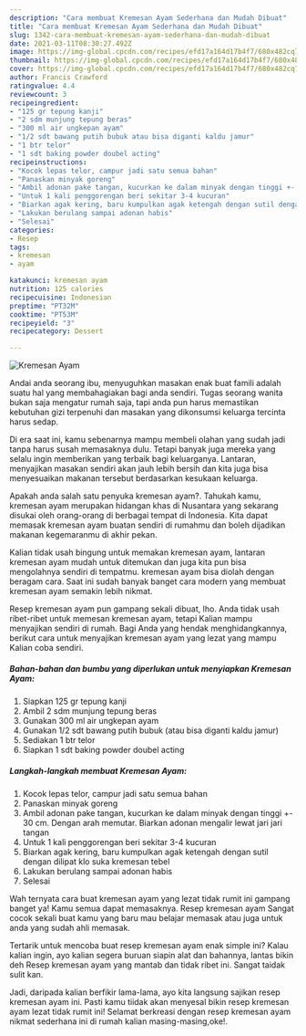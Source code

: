```yaml
---
description: "Cara membuat Kremesan Ayam Sederhana dan Mudah Dibuat"
title: "Cara membuat Kremesan Ayam Sederhana dan Mudah Dibuat"
slug: 1342-cara-membuat-kremesan-ayam-sederhana-dan-mudah-dibuat
date: 2021-03-11T08:30:27.492Z
image: https://img-global.cpcdn.com/recipes/efd17a164d17b4f7/680x482cq70/kremesan-ayam-foto-resep-utama.jpg
thumbnail: https://img-global.cpcdn.com/recipes/efd17a164d17b4f7/680x482cq70/kremesan-ayam-foto-resep-utama.jpg
cover: https://img-global.cpcdn.com/recipes/efd17a164d17b4f7/680x482cq70/kremesan-ayam-foto-resep-utama.jpg
author: Francis Crawford
ratingvalue: 4.4
reviewcount: 3
recipeingredient:
- "125 gr tepung kanji"
- "2 sdm munjung tepung beras"
- "300 ml air ungkepan ayam"
- "1/2 sdt bawang putih bubuk atau bisa diganti kaldu jamur"
- "1 btr telor"
- "1 sdt baking powder doubel acting"
recipeinstructions:
- "Kocok lepas telor, campur jadi satu semua bahan"
- "Panaskan minyak goreng"
- "Ambil adonan pake tangan, kucurkan ke dalam minyak dengan tinggi +- 30 cm. Dengan arah memutar. Biarkan adonan mengalir lewat jari jari tangan"
- "Untuk 1 kali penggorengan beri sekitar 3-4 kucuran"
- "Biarkan agak kering, baru kumpulkan agak ketengah dengan sutil dengan dilipat klo suka kremesan tebel"
- "Lakukan berulang sampai adonan habis"
- "Selesai"
categories:
- Resep
tags:
- kremesan
- ayam

katakunci: kremesan ayam 
nutrition: 125 calories
recipecuisine: Indonesian
preptime: "PT32M"
cooktime: "PT53M"
recipeyield: "3"
recipecategory: Dessert

---
```



![Kremesan Ayam](https://img-global.cpcdn.com/recipes/efd17a164d17b4f7/680x482cq70/kremesan-ayam-foto-resep-utama.jpg)

Andai anda seorang ibu, menyuguhkan masakan enak buat famili adalah suatu hal yang membahagiakan bagi anda sendiri. Tugas seorang  wanita bukan saja mengatur rumah saja, tapi anda pun harus memastikan kebutuhan gizi terpenuhi dan masakan yang dikonsumsi keluarga tercinta harus sedap.

Di era  saat ini, kamu sebenarnya mampu membeli olahan yang sudah jadi tanpa harus susah memasaknya dulu. Tetapi banyak juga mereka yang selalu ingin memberikan yang terbaik bagi keluarganya. Lantaran, menyajikan masakan sendiri akan jauh lebih bersih dan kita juga bisa menyesuaikan makanan tersebut berdasarkan kesukaan keluarga. 



Apakah anda salah satu penyuka kremesan ayam?. Tahukah kamu, kremesan ayam merupakan hidangan khas di Nusantara yang sekarang disukai oleh orang-orang di berbagai tempat di Indonesia. Kita dapat memasak kremesan ayam buatan sendiri di rumahmu dan boleh dijadikan makanan kegemaranmu di akhir pekan.

Kalian tidak usah bingung untuk memakan kremesan ayam, lantaran kremesan ayam mudah untuk ditemukan dan juga kita pun bisa mengolahnya sendiri di tempatmu. kremesan ayam bisa diolah dengan beragam cara. Saat ini sudah banyak banget cara modern yang membuat kremesan ayam semakin lebih nikmat.

Resep kremesan ayam pun gampang sekali dibuat, lho. Anda tidak usah ribet-ribet untuk memesan kremesan ayam, tetapi Kalian mampu menyajikan sendiri di rumah. Bagi Anda yang hendak menghidangkannya, berikut cara untuk menyajikan kremesan ayam yang lezat yang mampu Kalian coba sendiri.

<!--inarticleads1-->

##### Bahan-bahan dan bumbu yang diperlukan untuk menyiapkan Kremesan Ayam:

1. Siapkan 125 gr tepung kanji
1. Ambil 2 sdm munjung tepung beras
1. Gunakan 300 ml air ungkepan ayam
1. Gunakan 1/2 sdt bawang putih bubuk (atau bisa diganti kaldu jamur)
1. Sediakan 1 btr telor
1. Siapkan 1 sdt baking powder doubel acting




<!--inarticleads2-->

##### Langkah-langkah membuat Kremesan Ayam:

1. Kocok lepas telor, campur jadi satu semua bahan
1. Panaskan minyak goreng
1. Ambil adonan pake tangan, kucurkan ke dalam minyak dengan tinggi +- 30 cm. Dengan arah memutar. Biarkan adonan mengalir lewat jari jari tangan
1. Untuk 1 kali penggorengan beri sekitar 3-4 kucuran
1. Biarkan agak kering, baru kumpulkan agak ketengah dengan sutil dengan dilipat klo suka kremesan tebel
1. Lakukan berulang sampai adonan habis
1. Selesai




Wah ternyata cara buat kremesan ayam yang lezat tidak rumit ini gampang banget ya! Kamu semua dapat memasaknya. Resep kremesan ayam Sangat cocok sekali buat kamu yang baru mau belajar memasak atau juga untuk anda yang sudah ahli memasak.

Tertarik untuk mencoba buat resep kremesan ayam enak simple ini? Kalau kalian ingin, ayo kalian segera buruan siapin alat dan bahannya, lantas bikin deh Resep kremesan ayam yang mantab dan tidak ribet ini. Sangat taidak sulit kan. 

Jadi, daripada kalian berfikir lama-lama, ayo kita langsung sajikan resep kremesan ayam ini. Pasti kamu tiidak akan menyesal bikin resep kremesan ayam lezat tidak rumit ini! Selamat berkreasi dengan resep kremesan ayam nikmat sederhana ini di rumah kalian masing-masing,oke!.

